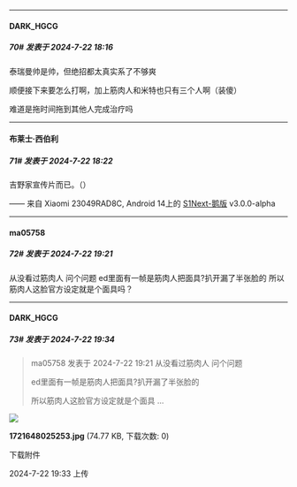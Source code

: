 ﻿
*****

####  DARK_HGCG  
##### 70#       发表于 2024-7-22 18:16

泰瑞曼帅是帅，但绝招都太真实系了不够爽

顺便接下来要怎么打啊，加上筋肉人和米特也只有三个人啊（装傻）

难道是拖时间拖到其他人完成治疗吗


*****

####  布莱士·西伯利  
##### 71#       发表于 2024-7-22 18:22

吉野家宣传片而已。（）

—— 来自 Xiaomi 23049RAD8C, Android 14上的 [S1Next-鹅版](https://github.com/ykrank/S1-Next/releases) v3.0.0-alpha


*****

####  ma05758  
##### 72#       发表于 2024-7-22 19:21

从没看过筋肉人 问个问题
ed里面有一帧是筋肉人把面具?扒开漏了半张脸的
所以筋肉人这脸官方设定就是个面具吗？


*****

####  DARK_HGCG  
##### 73#       发表于 2024-7-22 19:34

<blockquote>ma05758 发表于 2024-7-22 19:21
从没看过筋肉人 问个问题

ed里面有一帧是筋肉人把面具?扒开漏了半张脸的

所以筋肉人这脸官方设定就是个面具 ...</blockquote>

<img src="https://img.saraba1st.com/forum/202407/22/193355ly6ovv1rjyr8fufz.jpg" referrerpolicy="no-referrer">

<strong>1721648025253.jpg</strong> (74.77 KB, 下载次数: 0)

下载附件

2024-7-22 19:33 上传

